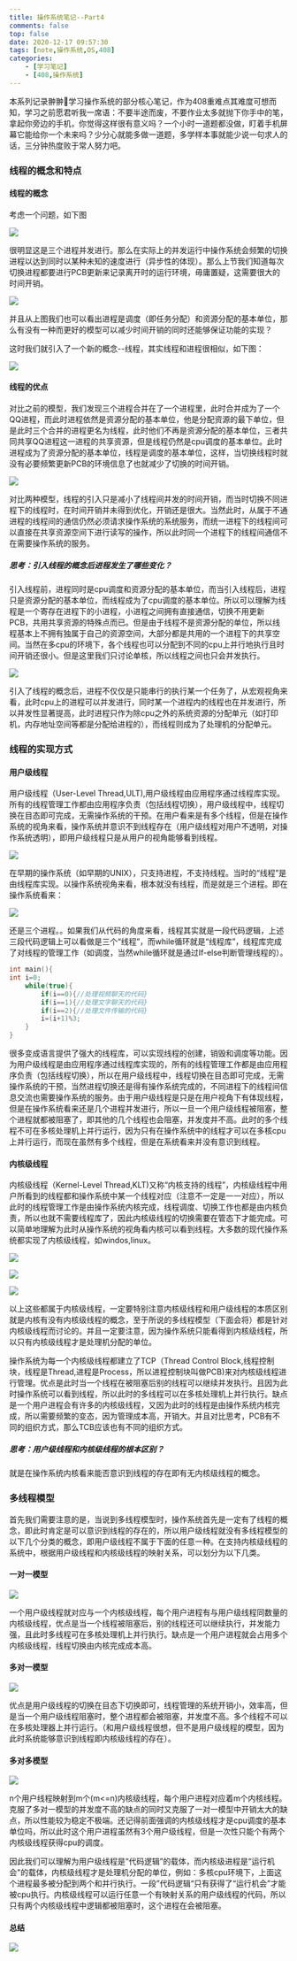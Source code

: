 ```yaml
---
title: 操作系统笔记--Part4
comments: false
top: false
date: 2020-12-17 09:57:30
tags: [note,操作系统,OS,408]
categories: 
	- [学习笔记]
	- [408,操作系统]
---
```


本系列记录翀翀👦学习操作系统的部分核心笔记，作为408重难点其难度可想而知，学习之前愿君听我一席语：不要半途而废，不要作业太多就抛下你手中的笔，拿起你旁边的手机，你觉得这样很有意义吗？一个小时一道题都没做，盯着手机屏幕它能给你一个未来吗？少分心就能多做一道题，多学样本事就能少说一句求人的话，三分钟热度败于常人努力吧。

<!-- more -->

### 线程的概念和特点

#### 线程的概念

考虑一个问题，如下图

![](https://pic.downk.cc/item/5fdabc033ffa7d37b312af39.jpg)

很明显这是三个进程并发进行。那么在实际上的并发运行中操作系统会频繁的切换进程以达到同时以某种未知的速度进行（异步性的体现）。那么上节我们知道每次切换进程都要进行PCB更新来记录离开时的运行环境，毋庸置疑，这需要很大的时间开销。

![](https://pic.downk.cc/item/5fdabc853ffa7d37b3132e77.jpg)

并且从上图我们也可以看出进程是调度（即任务分配）和资源分配的基本单位，那么有没有一种而更好的模型可以减少时间开销的同时还能够保证功能的实现？

这时我们就引入了一个新的概念--线程，其实线程和进程很相似，如下图：

![](https://pic.downk.cc/item/5fdabd033ffa7d37b313a9a4.jpg)

#### 线程的优点

对比之前的模型，我们发现三个进程合并在了一个进程里，此时合并成为了一个QQ进程，而此时进程依然是资源分配的基本单位，他是分配资源的最下单位，但是此时三个合并的进程更名为线程，此时他们不再是资源分配的基本单位，三者共同共享QQ进程这一进程的共享资源，但是线程仍然是cpu调度的基本单位。此时进程成为了资源分配的基本单位，线程是调度的基本单位，这样，当切换线程时就没有必要频繁更新PCB的环境信息了也就减少了切换的时间开销。

![](https://pic.downk.cc/item/5fdabdf23ffa7d37b3148fa2.jpg)

对比两种模型，线程的引入只是减小了线程间并发的时间开销，而当时切换不同进程下的线程时，在时间开销并未得到优化，开销还是很大。当然此时，从属于不通进程的线程间的通信仍然必须请求操作系统的系统服务，而统一进程下的线程间可以直接在共享资源空间下进行读写的操作，所以此时同一个进程下的线程间通信不在需要操作系统的服务。

##### 思考：引入线程的概念后进程发生了哪些变化？

引入线程前，进程同时是cpu调度和资源分配的基本单位，而当引入线程后，进程只是资源分配的基本单位，而线程成为了cpu调度的基本单位。所以可以理解为线程是一个寄存在进程下的小进程，小进程之间拥有直接通信，切换不用更新PCB，共用共享资源的特殊点而已。但是由于线程不是资源分配的单位，所以线程基本上不拥有独属于自己的资源空间，大部分都是共用的一个进程下的共享空间。当然在多cpu的环境下，各个线程也可以分配到不同的cpu上并行地执行且时间开销还很小。但是这里我们只讨论单核，所以线程之间也只会并发执行。

![](https://pic.downk.cc/item/5fdac0243ffa7d37b316ba2e.jpg)

引入了线程的概念后，进程不仅仅是只能串行的执行某一个任务了，从宏观视角来看，此时cpu上的进程可以并发进行，同时某一个进程内的线程也在并发进行，所以并发性显著提高，此时进程只作为除cpu之外的系统资源的分配单元（如打印机，内存地址空间等都是分配给进程的），而线程则成为了处理机的分配单元。

### 线程的实现方式

#### 用户级线程

用户级线程（User-Level Thread,ULT),用户级线程由应用程序通过线程库实现。所有的线程管理工作都由应用程序负责（包括线程切换），用户级线程中，线程切换在目态即可完成，无需操作系统的干预。在用户看来是有多个线程，但是在操作系统的视角来看，操作系统并意识不到线程存在（用户级线程对用户不透明，对操作系统透明），即用户级线程只是从用户的视角能够看到线程。

![](https://pic.downk.cc/item/5fdac2b33ffa7d37b3194460.jpg)

在早期的操作系统（如早期的UNIX），只支持进程，不支持线程。当时的“线程”是由线程库实现。以操作系统视角来看，根本就没有线程，而是就是三个进程。即在操作系统看来：

![](https://pic.downk.cc/item/5fdac3163ffa7d37b319a836.jpg)

还是三个进程。。如果我们从代码的角度来看，线程其实就是一段代码逻辑，上述三段代码逻辑上可以看做是三个“线程”，而while循环就是“线程库”，线程库完成了对线程的管理工作（如调度，当然while循环就是通过If-else判断管理线程的）。

```c
int main(){
int i=0;
    while(true){
        if(i==0){//处理视频聊天的代码}
        if(i==1){//处理文字聊天的代码}
        if(i==2){//处理文件传输的代码}
        i=(i+1)%3;
    }
}
```

很多变成语言提供了强大的线程库，可以实现线程的创建，销毁和调度等功能。因为用户级线程是由应用程序通过线程库实现的，所有的线程管理工作都是由应用程序负责（包括线程切换），所以在用户级线程中，线程切换在目态即可完成，无需操作系统的干预，当然进程切换还是得有操作系统完成的，不同进程下的线程间信息交流也需要操作系统的服务。由于用户级线程是只是在用户视角下有体现线程，但是在操作系统看来还是几个进程并发进行，所以一旦一个用户级线程被阻塞，整个进程就都被阻塞了，即其他的几个线程也会阻塞，并发度并不高。此时的多个线程不可在多核处理机上并行运行，因为只有在操作系统中的线程才可以在多核cpu上并行运行，而现在虽然有多个线程，但是在系统看来并没有意识到线程。

#### 内核级线程

内核级线程（Kernel-Level Thread,KLT)又称“内核支持的线程”，内核级线程中用户所看到的线程都和操作系统中某一个线程对应（注意不一定是一一对应），所以此时的线程管理工作是由操作系统内核完成，线程调度、切换工作也都是由内核负责，所以也就不需要线程库了，因此内核级线程的切换需要在管态下才能完成。可以简单地理解为此时从操作系统的视角看内核可以看到线程。大多数的现代操作系统都实现了内核级线程，如windos,linux。

![](https://pic.downk.cc/item/5fdac7e23ffa7d37b31e678c.jpg)

![](https://pic.downk.cc/item/5fdaccfc3ffa7d37b323e0bb.jpg)

![](https://pic.downk.cc/item/5fdacd103ffa7d37b323f2f2.jpg)

以上这些都属于内核级线程，一定要特别注意内核级线程和用户级线程的本质区别就是内核有没有内核级线程的概念，至于所说的多线程模型（下面会将）都是针对内核级线程而讨论的。并且一定要注意，因为操作系统只能看得到内核级线程，所以只有内核级线程才是处理机分配的单位。

操作系统为每一个内核级线程都建立了TCP（Thread Control Block,线程控制块，线程是Thread,进程是Process，所以进程控制块叫做PCB)来对内核级线程进行管理。优点是此时当一个线程在被阻塞后别的线程可以继续并发执行。且因为此时操作系统可以看到线程，所以此时的多线程可以在多核处理机上并行执行。缺点是一个用户进程会有许多的内核级线程，又因为此时的线程是由操作系统内核完成，所以需要频繁的变态，因为管理成本高，开销大。并且对比思考，PCB有不同的组织方式，那么TCB应该也有不同的组织方式。

##### 思考：用户级线程和内核级线程的根本区别？

就是在操作系统内核看来能否意识到线程的存在即有无内核级线程的概念。

### 多线程模型

首先我们需要注意的是，当说到多线程模型时，操作系统首先是一定有了线程的概念，即此时肯定是可以意识到线程的存在的，所以用户级线程就没有多线程模型的以下几个分类的概念，即用户级线程不属于下面的任意一种。在支持内核级线程的系统中，根据用户级线程和内核级线程的映射关系，可以划分为以下几类。

#### 一对一模型

![](https://pic.downk.cc/item/5fdac7e23ffa7d37b31e678c.jpg)

一个用户级线程就对应与一个内核级线程，每个用户进程有与用户级线程同数量的内核级线程，优点是当一个线程被阻塞后，别的线程还可以继续执行，并发能力强，且此时多线程可在多核处理机上并行执行。缺点是一个用户进程就会占用多个内核级线程，线程切换由内核完成成本高。

#### 多对一模型

![](https://pic.downk.cc/item/5fdacd103ffa7d37b323f2f2.jpg)

优点是用户级线程的切换在目态下切换即可，线程管理的系统开销小，效率高，但是当一个用户级线程阻塞时，整个进程都会被阻塞，并发度不高。多个线程不可以在多核处理器上并行运行。（和用户级线程很想，但不是用户级线程的模型，因为此时系统能够意识到线程即内核级线程的存在）。

#### 多对多模型

![](https://pic.downk.cc/item/5fdaccfc3ffa7d37b323e0bb.jpg)

n个用户线程映射到m个(m<=n)内核级线程，每个用户进程对应着m个内核线程。克服了多对一模型的并发度不高的缺点的同时又克服了一对一模型中开销太大的缺点，所以性能较为稳定不极端。还记得前面强调的内核级线程才是cpu调度的基本单位吗，所以此时这个用户进程虽然有3个用户级线程，但是一次性只能个有两个内核级线程获得cpu的调度。

因此我们可以理解为用户级线程是“代码逻辑”的载体，而内核级进程是“运行机会"的载体，内核级线程才是处理机分配的单位，例如：多核cpu环境下，上面这个进程最多被分配到两个和并行执行。一段”代码逻辑“只有获得了“运行机会”才能被cpu执行。内核级线程可以运行任意一个有映射关系的用户级线程的代码，所以只有两个内核级线程中逻辑都被阻塞时，这个进程在会被阻塞。

#### 总结

![](https://pic.downk.cc/item/5fdad0673ffa7d37b3277910.jpg)